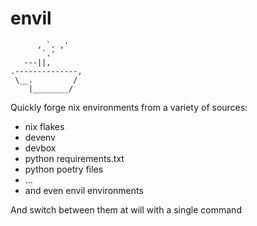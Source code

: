 # envil

```ascii
      , `. ,'
       `.'
   ---||, 
.--------------,
 \__.         /
    |________/
```

Quickly forge nix environments from a variety of sources:

- nix flakes
- devenv
- devbox
- python requirements.txt
- python poetry files
- ...
- and even envil environments

And switch between them at will with a single command
